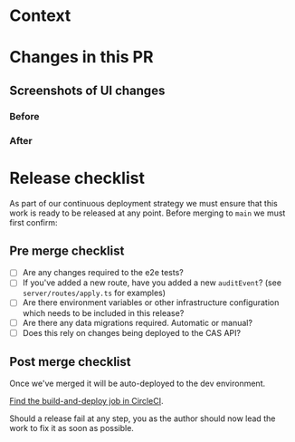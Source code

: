 # Context

<!-- Is there a Trello ticket you can link to? -->
<!-- Do you need to add any environment variables? -->
<!-- Is an ADR required? An ADR should be added if this PR introduces a change to the architecture. -->

# Changes in this PR

## Screenshots of UI changes

### Before

### After

# Release checklist

As part of our continuous deployment strategy we must ensure that this work is
ready to be released at any point. Before merging to `main` we must first
confirm:

## Pre merge checklist

- [ ] Are any changes required to the e2e tests?
- [ ] If you've added a new route, have you added a new
  `auditEvent`? (see `server/routes/apply.ts` for examples)
- [ ] Are there environment variables or other infrastructure configuration which needs to be included in this release?
- [ ] Are there any data migrations required. Automatic or manual?
- [ ] Does this rely on changes being deployed to the CAS API?

## Post merge checklist

Once we've merged it will be auto-deployed to the dev environment.

[Find the build-and-deploy job in CircleCI](https://app.circleci.com/pipelines/github/ministryofjustice/hmpps-community-accommodation-tier-2-ui).

Should a release fail at any step, you as the author should now lead the work to
fix it as soon as possible.
